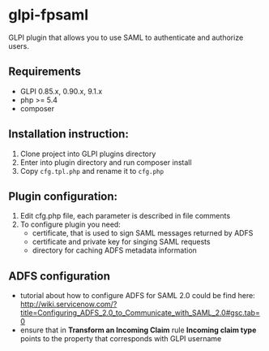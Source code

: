 # glpi-fpsaml
GLPI plugin that allows you to use SAML to authenticate and authorize users.
## Requirements
* GLPI 0.85.x, 0.90.x, 9.1.x
* php >= 5.4
* composer

## Installation instruction:

1. Clone project into GLPI plugins directory
2. Enter into plugin directory and run composer install
3. Copy `cfg.tpl.php` and rename it to `cfg.php`

## Plugin configuration:

1. Edit cfg.php file, each parameter is described in file comments
2. To configure plugin you need:
    * certificate, that is used to sign SAML messages returned by ADFS
    * certificate and private key for singing SAML requests
    * directory for caching ADFS metadata information

## ADFS configuration
* tutorial about how to configure ADFS for SAML 2.0 could be find here: http://wiki.servicenow.com/?title=Configuring_ADFS_2.0_to_Communicate_with_SAML_2.0#gsc.tab=0
* ensure that in **Transform an Incoming Claim** rule **Incoming claim type** points to the property that corresponds with GLPI username